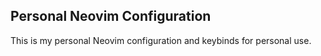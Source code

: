 ## Personal Neovim Configuration
This is my personal Neovim configuration and keybinds for personal use.